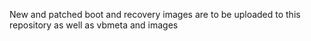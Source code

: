 New and patched boot and recovery images are to be uploaded to this repository as well as vbmeta and  images
